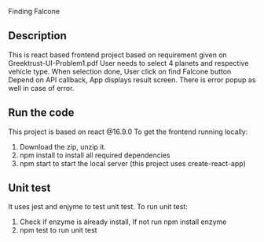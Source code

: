 Finding Falcone

## Description
This is react based frontend project based on requirement given on Greektrust-UI-Problem1.pdf
User needs to select 4 planets and respective vehicle type. When selection done, User click on find Falcone button
Depend on API callback, App displays result screen.
There is error popup as well in case of error.

## Run the code
This project is based on react @16.9.0
To get the frontend running locally:
 1) Download the zip, unzip it.
 2) npm install to install all required dependencies
 3) npm start to start the local server (this project uses create-react-app)

## Unit test
It uses jest and enjyme to test unit test.
To run unit test:
 1) Check if enzyme is already install, If not run npm install enzyme
 2) npm test to run unit test
